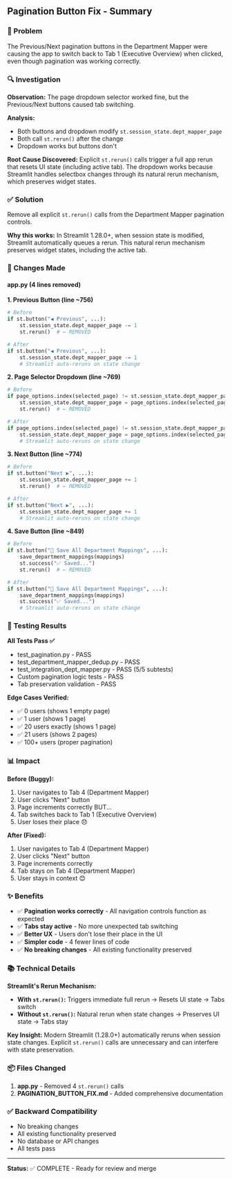 ## Pagination Button Fix - Summary

### 🐛 Problem
The Previous/Next pagination buttons in the Department Mapper were causing the app to switch back to Tab 1 (Executive Overview) when clicked, even though pagination was working correctly.

### 🔍 Investigation
**Observation:** The page dropdown selector worked fine, but the Previous/Next buttons caused tab switching.

**Analysis:** 
- Both buttons and dropdown modify `st.session_state.dept_mapper_page`
- Both call `st.rerun()` after the change
- Dropdown works but buttons don't

**Root Cause Discovered:**
Explicit `st.rerun()` calls trigger a full app rerun that resets UI state (including active tab). The dropdown works because Streamlit handles selectbox changes through its natural rerun mechanism, which preserves widget states.

### ✅ Solution
Remove all explicit `st.rerun()` calls from the Department Mapper pagination controls.

**Why this works:**
In Streamlit 1.28.0+, when session state is modified, Streamlit automatically queues a rerun. This natural rerun mechanism preserves widget states, including the active tab.

### 📝 Changes Made

#### app.py (4 lines removed)

**1. Previous Button (line ~756)**
```python
# Before
if st.button("◀️ Previous", ...):
    st.session_state.dept_mapper_page -= 1
    st.rerun()  # ← REMOVED

# After  
if st.button("◀️ Previous", ...):
    st.session_state.dept_mapper_page -= 1
    # Streamlit auto-reruns on state change
```

**2. Page Selector Dropdown (line ~769)**
```python
# Before
if page_options.index(selected_page) != st.session_state.dept_mapper_page:
    st.session_state.dept_mapper_page = page_options.index(selected_page)
    st.rerun()  # ← REMOVED

# After
if page_options.index(selected_page) != st.session_state.dept_mapper_page:
    st.session_state.dept_mapper_page = page_options.index(selected_page)
    # Streamlit auto-reruns on state change
```

**3. Next Button (line ~774)**
```python
# Before
if st.button("Next ▶️", ...):
    st.session_state.dept_mapper_page += 1
    st.rerun()  # ← REMOVED

# After
if st.button("Next ▶️", ...):
    st.session_state.dept_mapper_page += 1
    # Streamlit auto-reruns on state change
```

**4. Save Button (line ~849)**
```python
# Before
if st.button("💾 Save All Department Mappings", ...):
    save_department_mappings(mappings)
    st.success("✅ Saved...")
    st.rerun()  # ← REMOVED

# After
if st.button("💾 Save All Department Mappings", ...):
    save_department_mappings(mappings)
    st.success("✅ Saved...")
    # Streamlit auto-reruns on state change
```

### 🧪 Testing Results

**All Tests Pass ✅**
- test_pagination.py - PASS
- test_department_mapper_dedup.py - PASS
- test_integration_dept_mapper.py - PASS (5/5 subtests)
- Custom pagination logic tests - PASS
- Tab preservation validation - PASS

**Edge Cases Verified:**
- ✅ 0 users (shows 1 empty page)
- ✅ 1 user (shows 1 page)
- ✅ 20 users exactly (shows 1 page)
- ✅ 21 users (shows 2 pages)
- ✅ 100+ users (proper pagination)

### 📊 Impact

**Before (Buggy):**
1. User navigates to Tab 4 (Department Mapper)
2. User clicks "Next" button
3. Page increments correctly BUT...
4. Tab switches back to Tab 1 (Executive Overview)
5. User loses their place 😞

**After (Fixed):**
1. User navigates to Tab 4 (Department Mapper)
2. User clicks "Next" button
3. Page increments correctly
4. Tab stays on Tab 4 (Department Mapper)
5. User stays in context 😊

### ✨ Benefits
- ✅ **Pagination works correctly** - All navigation controls function as expected
- ✅ **Tabs stay active** - No more unexpected tab switching
- ✅ **Better UX** - Users don't lose their place in the UI
- ✅ **Simpler code** - 4 fewer lines of code
- ✅ **No breaking changes** - All existing functionality preserved

### 📚 Technical Details

**Streamlit's Rerun Mechanism:**
- **With `st.rerun()`:** Triggers immediate full rerun → Resets UI state → Tabs switch
- **Without `st.rerun()`:** Natural rerun when state changes → Preserves UI state → Tabs stay

**Key Insight:**
Modern Streamlit (1.28.0+) automatically reruns when session state changes. Explicit `st.rerun()` calls are unnecessary and can interfere with state preservation.

### 📦 Files Changed
1. **app.py** - Removed 4 `st.rerun()` calls
2. **PAGINATION_BUTTON_FIX.md** - Added comprehensive documentation

### ✅ Backward Compatibility
- No breaking changes
- All existing functionality preserved
- No database or API changes
- All tests pass

---

**Status:** ✅ COMPLETE - Ready for review and merge

